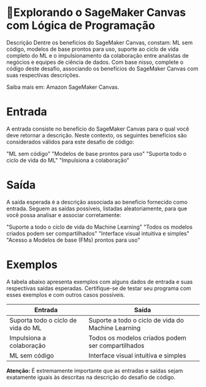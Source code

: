 # 🚀Explorando o SageMaker Canvas com Lógica de Programação

Descrição
Dentre os benefícios do SageMaker Canvas, constam: ML sem código, modelos de base prontos para uso, suporte ao ciclo de vida completo do ML e o impulsionamento da colaboração entre analistas de negócios e equipes de ciência de dados.
Com base nisso, complete o código deste desafio, associando os benefícios do SageMaker Canvas com suas respectivas descrições.

Saiba mais em: Amazon SageMaker Canvas.

# Entrada
A entrada consiste no benefício do SageMaker Canvas para o qual você deve retornar a descrição. Neste contexto, os seguintes benefícios são considerados válidos para este desafio de código:

"ML sem código"
"Modelos de base prontos para uso"
"Suporta todo o ciclo de vida do ML"
"Impulsiona a colaboração"

# Saída
A saída esperada é a descrição associada ao benefício fornecido como entrada. Seguem as saídas possíveis, listadas aleatoriamente, para que você possa analisar e associar corretamente:

"Suporte a todo o ciclo de vida do Machine Learning"
"Todos os modelos criados podem ser compartilhados"
"Interface visual intuitiva e simples"
"Acesso a Modelos de base (FMs) prontos para uso"

# Exemplos
A tabela abaixo apresenta exemplos com alguns dados de entrada e suas respectivas saídas esperadas. Certifique-se de testar seu programa com esses exemplos e com outros casos possíveis.

|Entrada |	Saída |
| ------ | ------ |
|Suporta todo o ciclo de vida do ML |	Suporte a todo o ciclo de vida do Machine Learning |
|Impulsiona a colaboração |	Todos os modelos criados podem ser compartilhados |
|ML sem código |	Interface visual intuitiva e simples |

**Atenção:** É extremamente importante que as entradas e saídas sejam exatamente iguais às descritas na descrição do desafio de código.


